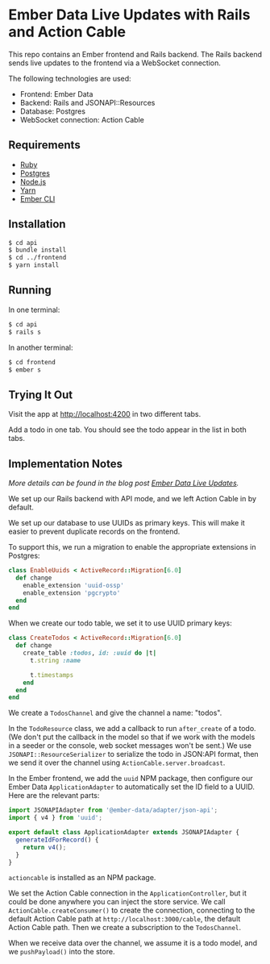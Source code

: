 # Ember Data Live Updates with Rails and Action Cable

This repo contains an Ember frontend and Rails backend. The Rails backend sends live updates to the frontend via a WebSocket connection.

The following technologies are used:
* Frontend: Ember Data
* Backend: Rails and JSONAPI::Resources
* Database: Postgres
* WebSocket connection: Action Cable

## Requirements

* [Ruby](https://www.ruby-lang.org/en/)
* [Postgres](https://postgresapp.com/)
* [Node.js](https://nodejs.org/)
* [Yarn](https://yarnpkg.com/)
* [Ember CLI](https://guides.emberjs.com/release/getting-started/quick-start/#toc_install-ember)

## Installation

```bash
$ cd api
$ bundle install
$ cd ../frontend
$ yarn install
```

## Running

In one terminal:

```bash
$ cd api
$ rails s
```

In another terminal:

```bash
$ cd frontend
$ ember s
```

## Trying It Out

Visit the app at <http://localhost:4200> in two different tabs.

Add a todo in one tab. You should see the todo appear in the list in both tabs.

## Implementation Notes
*More details can be found in the blog post [Ember Data Live Updates](https://codingitwrong.com/2020/10/02/ember-data-live-updates-with-rails.html).*

We set up our Rails backend with API mode, and we left Action Cable in by default.

We set up our database to use UUIDs as primary keys. This will make it easier to prevent duplicate records on the frontend.

To support this, we run a migration to enable the appropriate extensions in Postgres:

```ruby
class EnableUuids < ActiveRecord::Migration[6.0]
  def change
    enable_extension 'uuid-ossp'
    enable_extension 'pgcrypto'
  end
end
```

When we create our todo table, we set it to use UUID primary keys:

```ruby
class CreateTodos < ActiveRecord::Migration[6.0]
  def change
    create_table :todos, id: :uuid do |t|
      t.string :name

      t.timestamps
    end
  end
end
```

We create a `TodosChannel` and give the channel a name: "todos".

In the `TodoResource` class, we add a callback to run `after_create` of a todo. (We don't put the callback in the model so that if we work with the models in a seeder or the console, web socket messages won't be sent.) We use `JSONAPI::ResourceSerializer` to serialize the todo in JSON:API format, then we send it over the channel using `ActionCable.server.broadcast`.

In the Ember frontend, we add the `uuid` NPM package, then configure our Ember Data `ApplicationAdapter` to automatically set the ID field to a UUID. Here are the relevant parts:

```js
import JSONAPIAdapter from '@ember-data/adapter/json-api';
import { v4 } from 'uuid';

export default class ApplicationAdapter extends JSONAPIAdapter {
  generateIdForRecord() {
    return v4();
  }
}
```

`actioncable` is installed as an NPM package.

We set the Action Cable connection in the `ApplicationController`, but it could be done anywhere you can inject the store service. We call `ActionCable.createConsumer()` to create the connection, connecting to the default Action Cable path at `http://localhost:3000/cable`, the default Action Cable path. Then we create a subscription to the `TodosChannel`.

When we receive data over the channel, we assume it is a todo model, and we `pushPayload()` into the store.
